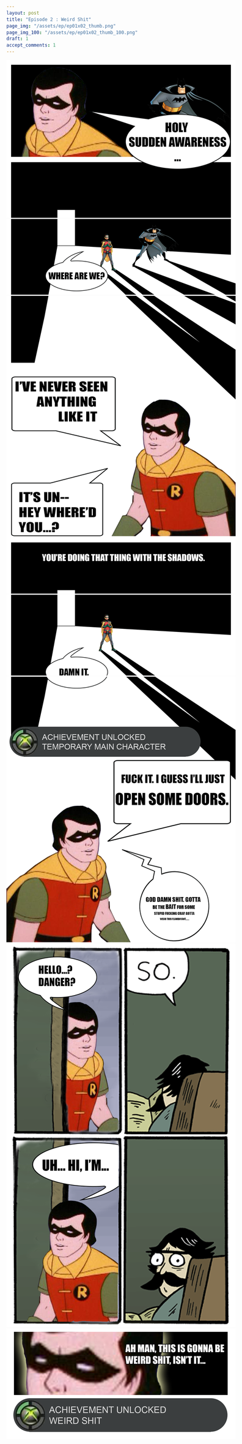 ```yaml
---
layout: post
title: "Episode 2 : Weird Shit"
page_img: "/assets/ep/ep01x02_thumb.png"
page_img_100: "/assets/ep/ep01x02_thumb_100.png"
draft: 1
accept_comments: 1
---
```



<div style="margin-left: auto; margin-right: auto; width: 600px;">
	<img src="/assets/ep/ep01x02_01.png" alt="Weird Shit - Staredad" />
	<img src="/assets/ep/ep01x02_02.png" alt="Weird Shit - Staredad" />
	<img src="/assets/ep/ep01x02_03.png" alt="Weird Shit - Staredad" />
	<img src="/assets/ep/ep01x02_04.png" alt="Weird Shit - Staredad" />
	<img src="/assets/ep/ep01x02_05.png" alt="Weird Shit - Staredad" />
	<img src="/assets/ep/ep01x02_06.png" alt="Weird Shit - Staredad" />
	<img src="/assets/ep/ep01x02_07.png" alt="Weird Shit - Staredad" />
</div>
